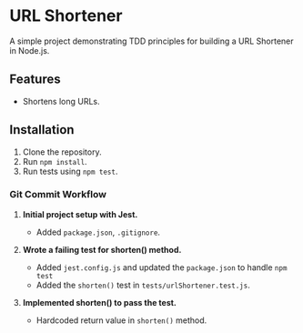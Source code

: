 # URL Shortener

A simple project demonstrating TDD principles for building a URL Shortener in Node.js.

## Features

- Shortens long URLs.

## Installation

1. Clone the repository.
2. Run `npm install`.
3. Run tests using `npm test`.

### Git Commit Workflow

1. **Initial project setup with Jest.**
   - Added `package.json`, `.gitignore`.

2. **Wrote a failing test for shorten() method.**
   - Added `jest.config.js` and updated the `package.json` to handle `npm test`
   - Added the `shorten()` test in `tests/urlShortener.test.js`.

3. **Implemented shorten() to pass the test.**
   - Hardcoded return value in `shorten()` method.